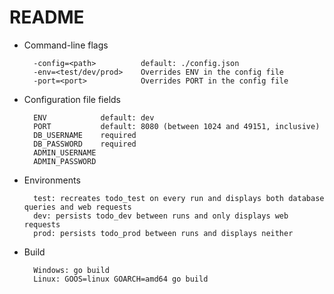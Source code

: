 # README

* Command-line flags

        -config=<path>          default: ./config.json
        -env=<test/dev/prod>    Overrides ENV in the config file
        -port=<port>            Overrides PORT in the config file
        
* Configuration file fields

        ENV            default: dev
        PORT           default: 8080 (between 1024 and 49151, inclusive)
        DB_USERNAME    required
        DB_PASSWORD    required
        ADMIN_USERNAME
        ADMIN_PASSWORD
        
* Environments

        test: recreates todo_test on every run and displays both database queries and web requests
        dev: persists todo_dev between runs and only displays web requests
        prod: persists todo_prod between runs and displays neither

* Build

        Windows: go build
        Linux: GOOS=linux GOARCH=amd64 go build